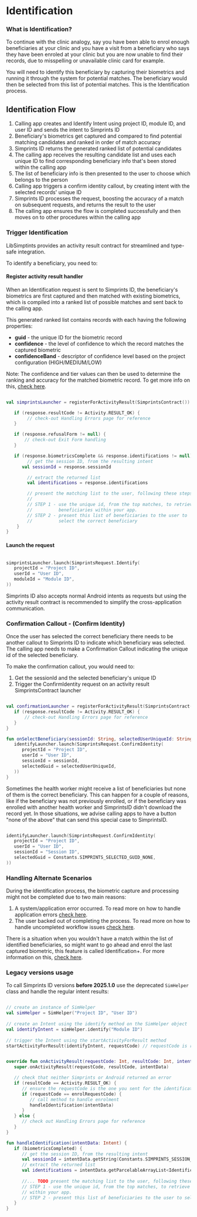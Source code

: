 # Identification

### What is Identification?

To continue with the clinic analogy, say you have been able to enrol enough beneficiaries at your clinic and you have a visit from a beneficiary who says they have been enroled at your clinic but you are now unable to find their records, due to misspelling or unavailable clinic card for example.&#x20;

You will need to identify this beneficiary by capturing their biometrics and running it through the system for potential matches. The beneficiary would then be selected from this list of potential matches. This is the Identification process.

## Identification Flow <a href="#h.26b2mahnvau3_l" id="h.26b2mahnvau3_l"></a>

1. Calling app creates and Identify Intent using project ID, module ID, and user ID and sends the intent to Simprints ID
2. Beneficiary's biometrics get captured and compared to find potential matching candidates and ranked in order of match accuracy
3. Simprints ID returns the generated ranked list of potential candidates
4. The calling app receives the resulting candidate list and uses each unique ID to find corresponding beneficiary info that's been stored within the calling app
5. The list of beneficiary info is then presented to the user to choose which belongs to the person
6. Calling app triggers a confirm identity callout, by creating intent with the selected records' unique ID
7. Simprints ID processes the request, boosting the accuracy of a match on subsequent requests, and returns the result to the user
8. The calling app ensures the flow is completed successfully and then moves on to other procedures within the calling app

### Trigger Identification

LibSimptints provides an activity result contract for streamlined and type-safe integration.&#x20;

To identify a beneficiary, you need to:&#x20;

#### Register activity result handler

When an Identification request is sent to Simprints ID, the beneficiary's biometrics are first captured and then matched with existing biometrics, which is compiled into a ranked list of possible matches and sent back to the calling app.

This generated ranked list contains records with each having the following properties:

* **guid** - the unique ID for the biometric record
* **confidence** - the level of confidence to which the record matches the captured biometric
* **confidenceBand** - descriptor of confidence level based on the project configuration (HIGH/MEDIUM/LOW)

Note:  The confidence and tier values can then be used to determine the ranking and accuracy for the matched biometric record. To get more info on this, [check here](confidence-score-bands.md).

```kotlin

val simprintsLauncher = registerForActivityResult(SimprintsContract()) { response ->

   if (response.resultCode != Activity.RESULT_OK) {
        // check-out Handling Errors page for reference
   }

   if (response.refusalForm != null) {
       // check-out Exit Form handling
   }

   if (response.biometricsComplete && response.identifications != null) {
        // get the session ID, from the resulting intent
      val sessionId = response.sessionId

        // extract the returned list
        val identifications = response.identifications

        // present the matching list to the user, following these steps
        //
        // STEP 1 - use the unique id, from the top matches, to retrieve 
        //          beneficiaries within your app.
        // STEP 2 - present this list of beneficiaries to the user to 
        //          select the correct beneficiary
    }
}
```

#### Launch the request

```kotlin

simprintsLauncher.launch(SimprintsRequest.Identify(
   projectId = "Project ID", 
   userId = "User ID",
   moduleId = "Module ID",
))
```

Simprints ID also accepts normal Android intents as requests but using the activity result contract is recommended to simplify the cross-application communication.&#x20;

### Confirmation Callout - (Confirm Identity)

Once the user has selected the correct beneficiary there needs to be another callout to Simprints ID to indicate which beneficiary was selected. The calling app needs to make a Confirmation Callout indicating the unique id of the selected beneficiary.

To make the confirmation callout, you would need to:

1. Get the sessionId and the selected beneficiary's unique ID
2. Trigger the ConfirmIdentity request on an activity result SimprintsContract launcher

```kotlin

val confirmationLauncher = registerForActivityResult(SimprintsContract()) { response ->
   if (response.resultCode != Activity.RESULT_OK) {
       // check-out Handling Errors page for reference
   }
}

fun onSelectBeneficiary(sessionId: String, selectedUserUniqueId: String) {
   identifyLauncher.launch(SimprintsRequest.ConfirmIdentity(
      projectId = "Project ID", 
      userId = "User ID",
      sessionId = sessionId,
      selectedGuid = selectedUserUniqueId,
   ))
}

```



Sometimes the health worker might receive a list of beneficiaries but none of them is the correct beneficiary. This can happen for a couple of reasons, like if the beneficiary was not previously enrolled, or if the beneficiary was enrolled with another health worker and SimprintsID didn't download the record yet. In those situations, we advise calling apps to have a button "none of the above" that can send this special case to SimprintsID.

```kotlin

identifyLauncher.launch(SimprintsRequest.ConfirmIdentity(
   projectId = "Project ID", 
   userId = "User ID",
   sessionId = "Session ID", 
   selectedGuid = Constants.SIMPRINTS_SELECTED_GUID_NONE,
))
```

### Handling Alternate Scenarios

During the identification process, the biometric capture and processing might not be completed due to two main reasons:

1. A system/application error occurred. To read more on how to handle application errors [check here](handling-errors.md).
2. The user backed out of completing the process. To read more on how to handle uncompleted workflow issues [check here](exit-forms.md).

There is a situation when you wouldn't have a match within the list of identified beneficiaries, so might want to go ahead and enrol the last captured biometric, this feature is called Identification+. For more information on this, [check here](enrolment-and-identification-+.md).

### Legacy versions usage

To call Simprints ID versions **before 2025.1.0** use the deprecated `SimHelper` class and handle the regular intent results:

```kotlin

// create an instance of SimHelper​
val simHelper = SimHelper("Project ID", "User ID")
​
// create an Intent using the identify method on the SimHelper object
val identifyIntent = simHelper.identify("Module ID")
​
// trigger the Intent using the startActivityForResult method​
startActivityForResult(identifyIntent, requestCode) // requestCode is required for Android intents
```

```kotlin

override fun onActivityResult(requestCode: Int, resultCode: Int, intentData: Intent) {
   super.onActivityResult(requestCode, resultCode, intentData)

   // check that neither Simprints or Android returned an error
   if (resultCode == Activity.RESULT_OK) {
      // ensure the requestCode is the one you sent for the identification request
      if (requestCode == enrolRequestCode) {
         // call method to handle enrolment
         handleIdentification(intentData)
      }
   } else {
      // check out Handling Errors page for reference
   }
}

fun handleIdentification(intentData: Intent) {
   if (biometricsCompleted) {
      // get the session ID, from the resulting intent
      val sessionId = intentData.getString(Constants.SIMPRINTS_SESSION_ID,"")
      // extract the returned list
      val identifications = intentData.getParcelableArrayList<Identification>(Constants.SIMPRINTS_IDENTIFICATIONS)
      
      //... TODO present the matching list to the user, following these steps
      // STEP 1 - use the unique id, from the top matches, to retrieve beneficiaries
      // within your app.
      // STEP 2 - present this list of beneficiaries to the user to select the correct beneficiary
   }
}
```
